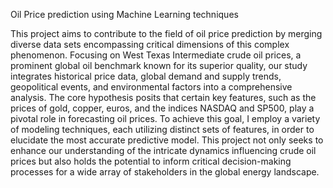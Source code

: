 Oil Price prediction using Machine Learning techniques

This project aims to contribute to the field of oil price prediction by merging diverse data sets encompassing critical dimensions of this complex phenomenon. Focusing on West Texas Intermediate crude oil prices, a prominent global oil benchmark known for its superior quality, our study integrates historical price data, global demand and supply trends, geopolitical events, and environmental factors into a comprehensive analysis. The core hypothesis posits that certain key features, such as the prices of gold, copper, euros, and the indices NASDAQ and SP500, play a pivotal role in forecasting oil prices. To achieve this goal, I employ a variety of modeling techniques, each utilizing distinct sets of features, in order to elucidate the most accurate predictive model. This project not only seeks to enhance our understanding of the intricate dynamics influencing crude oil prices but also holds the potential to inform critical decision-making processes for a wide array of stakeholders in the global energy landscape.
